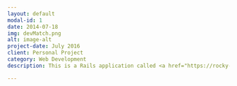 ```yaml
---
layout: default
modal-id: 1
date: 2014-07-18
img: devMatch.png
alt: image-alt
project-date: July 2016
client: Personal Project
category: Web Development
description: This is a Rails application called <a href="https://rocky-stream-15179.herokuapp.com/">Dev-Match</a> and is hosted live on Heroku servers. The app supports ecommerce functionality where users can sign up for free or pay a monthly fee and automatically get billed via recurring charges. I also integrated the Sendgrid API to give the application the ability to send out email notifications.

---
```

